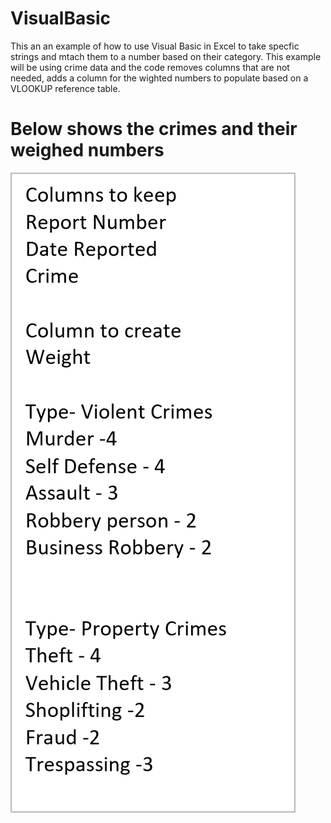 # VisualBasic
This an an example of how to use Visual Basic in Excel to take specfic strings and mtach them to a number based on their category.
This example will be using crime data and the code removes columns that are not needed, adds a column for the wighted numbers to populate based on a VLOOKUP reference table.

# Below shows the crimes and their weighed numbers 
![Total Employees](https://github.com/kbvss/VisualBasic/blob/main/CategoryAndWeight.png?raw=true)
